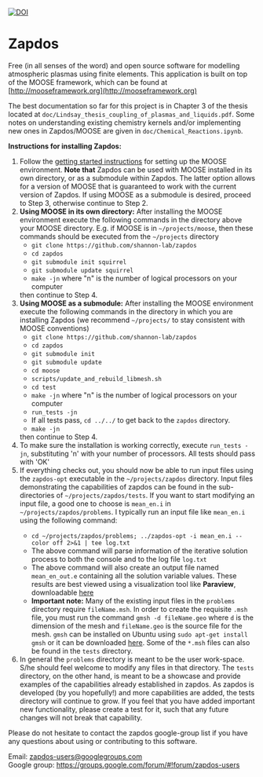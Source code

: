 [![DOI](https://zenodo.org/badge/DOI/10.5281/zenodo.801834.svg)](https://doi.org/10.5281/zenodo.801834)

Zapdos
=====

Free (in all senses of the word) and open source software for modelling atmospheric plasmas using finite elements.
This application is built on top of the MOOSE framework, which can be found at [http://mooseframework.org](http://mooseframework.org)

The best documentation so far for this project is in Chapter 3 of the thesis located at
`doc/Lindsay_thesis_coupling_of_plasmas_and_liquids.pdf`. Some notes on
understanding existing chemistry kernels and/or implementing new ones in
Zapdos/MOOSE are given in `doc/Chemical_Reactions.ipynb`.

**Instructions for installing Zapdos:**

<ol>
  <li>Follow the <a href="https://mooseframework.inl.gov/getting_started/index.html">getting started instructions</a> for setting up the MOOSE environment. <b>Note that</b> Zapdos can be used with MOOSE installed in its own directory, or as a submodule within Zapdos. The latter option allows for a version of MOOSE that is guaranteed to work with the current version of Zapdos. If using MOOSE as a submodule is desired, proceed to Step 3, otherwise continue to Step 2.</li>
  <li><b>Using MOOSE in its own directory:</b> After installing the MOOSE environment execute the following commands in
  the directory above your MOOSE directory. E.g. if MOOSE is in
  <code>~/projects/moose</code>, then these commands should be executed from the
  <code>~/projects</code> directory
  <ul>
    <li><code>git clone https://github.com/shannon-lab/zapdos</code></li>
    <li><code>cd zapdos</code></li>
	  <li><code>git submodule init squirrel</code></li>
	  <li><code>git submodule update squirrel</code></li>
    <li><code>make -jn</code> where "n" is the number of logical processors on
  your computer</li>
  </ul>
  then continue to Step 4.</li>
  <li><b>Using MOOSE as a submodule:</b> After installing the MOOSE environment execute the following commands in
  the directory in which you are installing Zapdos (we recommend <code>~/projects/</code> to stay consistent with MOOSE conventions)
  <ul>
    <li><code>git clone https://github.com/shannon-lab/zapdos</code></li>
    <li><code>cd zapdos</code></li>
	  <li><code>git submodule init</code></li>
	  <li><code>git submodule update</code></li>
    <li><code>cd moose</code></li>
    <li><code>scripts/update_and_rebuild_libmesh.sh</code></li>
    <li><code>cd test</code></li>
    <li><code>make -jn</code> where "n" is the number of logical processors on your computer</li>
    <li><code>run_tests -jn</code></li>
    <li>If all tests pass, <code>cd ../../</code> to get back to the <code>zapdos</code> directory.</li>
    <li><code>make -jn</code></li>
  </ul>
  then continue to Step 4.</li>
  <li>To make sure the installation is working correctly, execute <code>run_tests -jn</code>, substituting 'n' with your number of processors. All tests should pass with 'OK'
  <li>If everything checks out, you should now be able to run input files using the <code>zapdos-opt</code> executable in the <code>~/projects/zapdos</code> directory. Input files demonstrating the capabilities of zapdos can be found in the sub-directories of <code>~/projects/zapdos/tests</code>. If you want to start modifying an input file, a good one to choose is <code>mean_en.i</code> in <code>~/projects/zapdos/problems</code>. I typically run an input file like <code>mean_en.i</code> using the following command:</li>
  <ul>
    <li><code>cd ~/projects/zapdos/problems; ../zapdos-opt -i mean_en.i --color off 2>&1 | tee log.txt</code></li>
    <li>The above command will parse information of the iterative solution process to both the console and to the log file <code>log.txt</code></li>
    <li>The above command will also create an output file named <code>mean_en_out.e</code> containing all the solution variable values. These results are best viewed using a visualization tool like <b>Paraview</b>, downloadable <a href="http://www.paraview.org/download/">here</a></li>
    <li><b>Important note:</b> Many of the existing input files in the <code>problems</code> directory require <code>fileName.msh</code>. In order to create the requisite <code>.msh</code> file, you must run the command <code>gmsh -d fileName.geo</code> where <code>d</code> is the dimension of the mesh and <code>fileName.geo</code> is the source file for the mesh. <code>gmsh</code> can be installed on Ubuntu using <code>sudo apt-get install gmsh</code> or it can be downloaded <a href="http://gmsh.info/#Download">here</a>. Some of the <code>*.msh</code> files can also be found in the <code>tests</code> directory.</li>
  </ul>
  <li>In general the <code>problems</code> directory is meant to be the user work-space. S/he should feel welcome to modify any files in that directory. The <code>tests</code> directory, on the other hand, is meant to be a showcase and provide examples of the capabilities already established in zapdos. As zapdos is developed (by you hopefully!) and more capabilities are added, the tests directory will continue to grow. If you feel that you have added important new functionality, please create a test for it, such that any future changes will not break that capability.</li>
</ol>

Please do not hesitate to contact the zapdos google-group list if you have any questions about using or contributing to this software.

Email: <zapdos-users@googlegroups.com><br>
Google group: <https://groups.google.com/forum/#!forum/zapdos-users>
